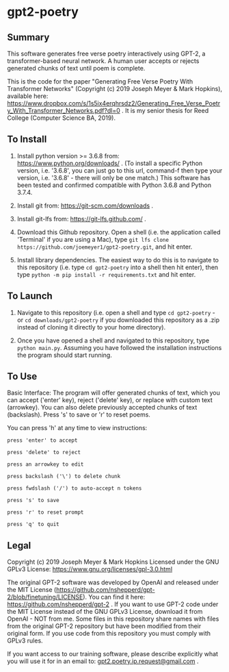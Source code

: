 # gpt2-poetry

## Summary

This software generates free verse poetry interactively using GPT-2, a transformer-based neural network. A human user accepts or rejects generated chunks of text until poem is complete.

This is the code for the paper "Generating Free Verse Poetry With Transformer Networks" (Copyright (c) 2019 Joseph Meyer & Mark Hopkins), available here: https://www.dropbox.com/s/1s5ix4erqhrsdz2/Generating_Free_Verse_Poetry_With_Transformer_Networks.pdf?dl=0 . It is my senior thesis for Reed College (Computer Science BA, 2019).




## To Install

1) Install python version >= 3.6.8 from: https://www.python.org/downloads/ . (To install a specific Python version, i.e. '3.6.8', you can just go to this url, command-f then type your version, i.e. '3.6.8' - there will only be one match.)
This software has been tested and confirmed compatible with Python 3.6.8 and Python 3.7.4.

2) Install git from: https://git-scm.com/downloads .

3) Install git-lfs from: https://git-lfs.github.com/ .

4) Download this Github repository. Open a shell (i.e. the application called 'Terminal' if you are using a Mac), type `git lfs clone https://github.com/joemeyer1/gpt2-poetry.git`, and hit enter.

5) Install library dependencies. The easiest way to do this is to navigate to this repository (i.e. type `cd gpt2-poetry` into a shell then hit enter), then type `python -m pip install -r requirements.txt` and hit enter.



## To Launch

1) Navigate to this repository (i.e. open a shell and type `cd gpt2-poetry` - or `cd downloads/gpt2-poetry` if you downloaded this repository as a .zip instead of cloning it directly to your home directory).

2) Once you have opened a shell and navigated to this repository, type `python main.py`. Assuming you have followed the installation instructions the program should start running.



## To Use

Basic Interface: The program will offer generated chunks of text, which you can accept ('enter' key), reject ('delete' key), or replace with custom text (arrowkey). You can also delete previously accepted chunks of text (backslash). Press 's' to save or 'r' to reset poems.


You can press 'h' at any time to view instructions:

```
press 'enter' to accept

press 'delete' to reject

press an arrowkey to edit

press backslash ('\') to delete chunk

press fwdslash ('/') to auto-accept n tokens

press 's' to save

press 'r' to reset prompt

press 'q' to quit
```



## Legal

Copyright (c) 2019 Joseph Meyer & Mark Hopkins Licensed under the GNU GPLv3 License: https://www.gnu.org/licenses/gpl-3.0.html

The original GPT-2 software was developed by OpenAI and released under the MIT License (https://github.com/nshepperd/gpt-2/blob/finetuning/LICENSE). You can find it here: https://github.com/nshepperd/gpt-2 . If you want to use GPT-2 code under the MIT License instead of the GNU GPLv3 License, download it from OpenAI - NOT from me. Some files in this repository share names with files from the original GPT-2 repository but have been modified from their original form. If you use code from this repository you must comply with GPLv3 rules.

If you want access to our training software, please describe explicitly what you will use it for in an email to: gpt2.poetry.ip.request@gmail.com .

